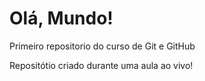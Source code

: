 # Olá, Mundo!
 Primeiro repositorio do curso de Git e GitHub

 Repositótio criado durante uma aula ao vivo!   
